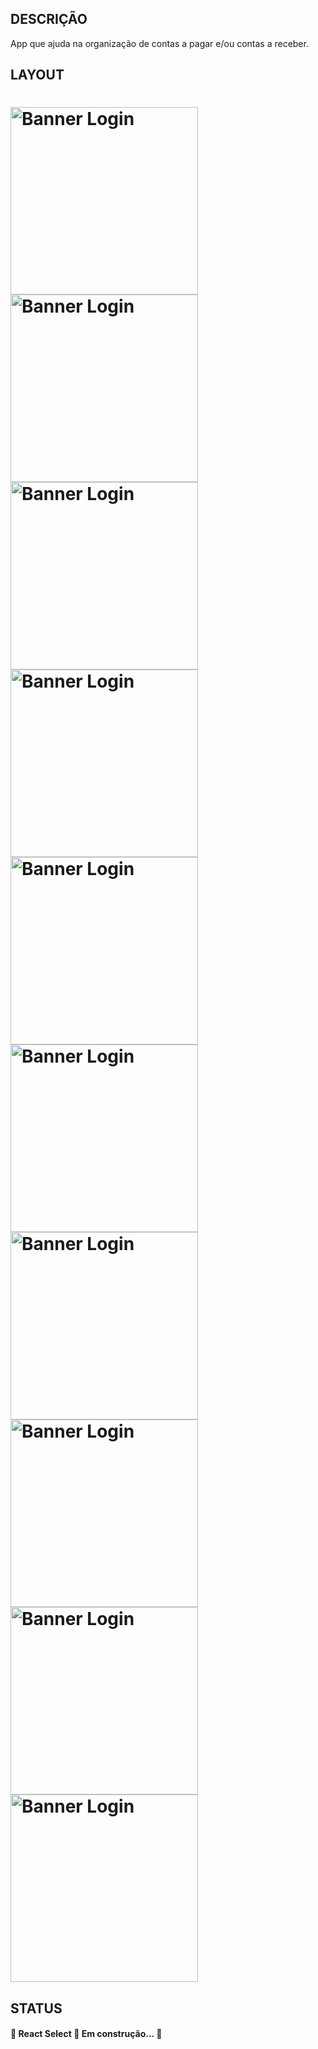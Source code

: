 ## DESCRIÇÃO

<p align="justify">App que ajuda na organização de contas a pagar e/ou contas a receber. </p>

## LAYOUT

<h1>
    <img alt='Banner Login' src='./src/assets/banner/banner-login.jpg' width="300px" />
    <img alt='Banner Login' src='./src/assets/banner/banner-cadastro.jpg' width="300px" />
    <img alt='Banner Login' src='./src/assets/banner/banner-home.jpg' width="300px" />
    <img alt='Banner Login' src='./src/assets/banner/banner-menu.jpg' width="300px" />
    <img alt='Banner Login' src='./src/assets/banner/banner-registrar.jpg' width="300px" />
    <img alt='Banner Login' src='./src/assets/banner/banner-select-date.jpg' width="300px" />
    <img alt='Banner Login' src='./src/assets/banner/banner-home-detalhes.jpg' width="300px" />
    <img alt='Banner Login' src='./src/assets/banner/banner-detalhes.jpg' width="300px" />
    <img alt='Banner Login' src='./src/assets/banner/banner-relatório.jpg' width="300px" />
    <img alt='Banner Login' src='./src/assets/banner/banner-arquivados.jpg' width="300px" />
</h1>

## STATUS

<h4 align=""> 
	🚧  React Select 🚀 Em construção...  🚧
</h4>
